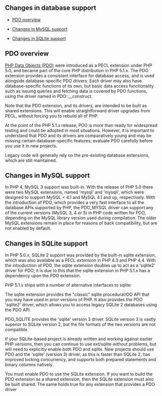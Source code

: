 Changes in database support
---------------------------

-   <a href="/migration51/databases.html#migration51.databases-pdo" class="link">PDO overview</a>

-   <a href="/migration51/databases.html#migration51.databases-mysql" class="link">Changes in MySQL support</a>

-   <a href="/migration51/databases.html#migration51.databases-sqlite" class="link">Changes in SQLite support</a>

PDO overview
------------

<a href="/book/pdo.html#Introduction" class="link">PHP Data Objects (PDO)</a>
were introduced as a PECL extension under PHP 5.0, and became part of
the core PHP distribution in PHP 5.1.x. The PDO extension provides a
consistent interface for database access, and is used alongside
database-specific PDO drivers. Each driver may also have
database-specific functions of its own, but basic data access
functionality such as issuing queries and fetching data is covered by
PDO functions, using the driver named in <span
class="function">PDO::\_\_construct</span>.

Note that the PDO extension, and its drivers, are intended to be built
as shared extensions. This will enable straightforward driver upgrades
from PECL, without forcing you to rebuild all of PHP.

At the point of the PHP 5.1.x release, PDO is more than ready for
widespread testing and could be adopted in most situations. However, it
is important to understand that PDO and its drivers are comparatively
young and may be missing certain database-specific features; evaluate
PDO carefully before you use it in new projects.

Legacy code will generally rely on the pre-existing database extensions,
which are still maintained.

Changes in MySQL support
------------------------

In PHP 4, MySQL 3 support was built-in. With the release of PHP 5.0
there were two MySQL extensions, named 'mysql' and 'mysqli', which were
designed to support MySQL \< 4.1 and MySQL 4.1 and up, respectively.
With the introduction of PDO, which provides a very fast interface to
all the database APIs supported by PHP, the PDO\_MYSQL driver can
support any of the current versions (MySQL 3, 4 or 5) in PHP code
written for PDO, depending on the MySQL library version used during
compilation. The older MySQL extensions remain in place for reasons of
back compatibility, but are not enabled by default.

Changes in SQLite support
-------------------------

In PHP 5.0.x, SQLite 2 support was provided by the built-in sqlite
extension, which was also available as a PECL extension in PHP 4.3 and
PHP 4.4. With the introduction of PDO, the sqlite extension doubles up
to act as a 'sqlite2' driver for PDO; it is due to this that the sqlite
extension in PHP 5.1.x has a dependency upon the PDO extension.

PHP 5.1.x ships with a number of alternative interfaces to sqlite:

The sqlite extension provides the "classic" sqlite procedural/OO API
that you may have used in prior versions of PHP. It also provides the
PDO 'sqlite2' driver, which allows you to access legacy SQLite 2
databases using the PDO API.

PDO\_SQLITE provides the 'sqlite' version 3 driver. SQLite version 3 is
vastly superior to SQLite version 2, but the file formats of the two
versions are not compatible.

If your SQLite-based project is already written and working against
earlier PHP versions, then you can continue to use ext/sqlite without
problems, but will need to explicitly enable both PDO and sqlite. New
projects should use PDO and the 'sqlite' (version 3) driver, as this is
faster than SQLite 2, has improved locking concurrency, and supports
both prepared statements and binary columns natively.

You must enable PDO to use the SQLite extension. If you want to build
the PDO extension as a shared extension, then the SQLite extension must
also be built shared. The same holds true for any extension that
provides a PDO driver
